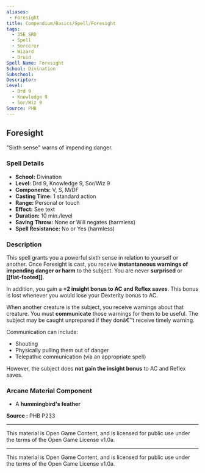 ```yaml
---
aliases:
 - Foresight
title: Compendium/Basics/Spell/Foresight
tags:  
  - 35E_SRD  
  - Spell  
  - Sorcerer  
  - Wizard  
  - Druid  
Spell Name: Foresight
School: Divination
Subschool: 
Descriptor: 
Level:  
  - Drd 9  
  - Knowledge 9  
  - Sor/Wiz 9  
Source: PHB
---
```


## Foresight

"Sixth sense" warns of impending danger.

### Spell Details

- **School:** Divination  
- **Level:** Drd 9, Knowledge 9, Sor/Wiz 9  
- **Components:** V, S, M/DF  
- **Casting Time:** 1 standard action  
- **Range:** Personal or touch  
- **Effect:** See text  
- **Duration:** 10 min./level  
- **Saving Throw:** None or Will negates (harmless)  
- **Spell Resistance:** No or Yes (harmless)  

### Description

This spell grants you a powerful sixth sense in relation to yourself or another. Once Foresight is cast, you receive **instantaneous warnings of impending danger or harm** to the subject. You are never **surprised** or **[[flat-footed]]**.

In addition, you gain a **+2 insight bonus to AC and Reflex saves**. This bonus is lost whenever you would lose your Dexterity bonus to AC.

When another creature is the subject, you receive warnings about that creature. You must **communicate** those warnings for them to be useful. The subject may be caught unprepared if they donâ€™t receive timely warning.

Communication can include:
- Shouting
- Physically pulling them out of danger
- Telepathic communication (via an appropriate spell)

However, the subject does **not gain the insight bonus** to AC and Reflex saves.

### Arcane Material Component

- A **hummingbird's feather**


**Source :** PHB P233

---

This material is Open Game Content, and is licensed for public use under  
the terms of the Open Game License v1.0a.

---

This material is Open Game Content, and is licensed for public use under the terms of the Open Game License v1.0a.
